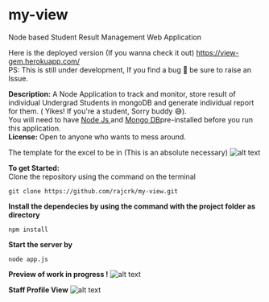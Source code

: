 # my-view
Node based Student Result Management Web Application

Here is the deployed version (If you wanna check it out)
https://view-gem.herokuapp.com/ <br>
PS: This is still under development, If you find a bug 🐛 be sure to raise an Issue.

<b>Description:</b> A Node Application to track and monitor, store result of individual Undergrad Students in mongoDB and generate individual report for them. ( Yikes! If you're a student, Sorry buddy 😅).<br>
You will need to have <a href="https://nodejs.org/en/download/"> Node Js </a> and <a href="https://www.mongodb.com/download-center">Mongo DB</a>pre-installed before you run this application.<br>
<strong>License:</strong> Open to anyone who wants to mess around.<br>

The template for the excel to be in (This is an absolute necessary)
![alt text](https://github.com/rajcrk/my-view/blob/master/git-template.png)

<b>To get Started:</b><br>
Clone the repository using the command on the terminal
```
git clone https://github.com/rajcrk/my-view.git
```

<b>Install the dependecies by using the command with the project folder as directory</b>
```
npm install
```

<b>Start the server by</b>
```
node app.js
```
<b>Preview of work in progress !</b>
![alt text](https://github.com/rajcrk/my-view/blob/master/READ_Images/screencapture-localhost-3300-1521829221059.png)

<b>Staff Profile View</b>
![alt text](https://github.com/rajcrk/my-view/blob/master/READ_Images/screencapture-localhost-3300-my-user-profile-5a82f85692cd2b02d23e594c-1521997262410.png)
